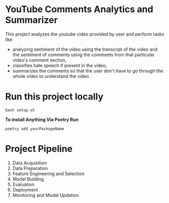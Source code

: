 # YouTube Comments Analytics and Summarizer

This project analyzes the youtube video provided by user and perform tasks like 
 - analyzing sentiment of the video using the transcript of the video and the sentiment of comments using the comments from that particular video's comment section,
 - classifies hate speech if present in the video,
 - summarizes the comments so that the user don't have to go through the whole video to understand the video.

# Run this project locally

```
bash setup.sh
```

**To install Anything Via Poetry Run**

```
poetry add yourPackageName
```

# Project Pipeline

1. Data Acquisition
2. Data Preparation
3. Feature Engineering and Selection
4. Model Building
5. Evaluation
6. Deployment
7. Monitoring and Model Updation

